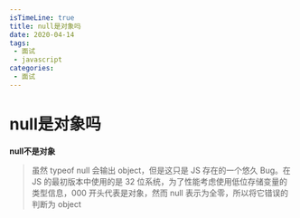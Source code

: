 ```yaml
---
isTimeLine: true
title: null是对象吗
date: 2020-04-14
tags:
 - 面试
 - javascript
categories:
 - 面试
---
```

# null是对象吗

**null不是对象**

>虽然 typeof null 会输出 object，但是这只是 JS 存在的一个悠久 Bug。在 JS 的最初版本中使用的是 32 位系统，为了性能考虑使用低位存储变量的类型信息，000 开头代表是对象，然而 null 表示为全零，所以将它错误的判断为 object

<comment/>